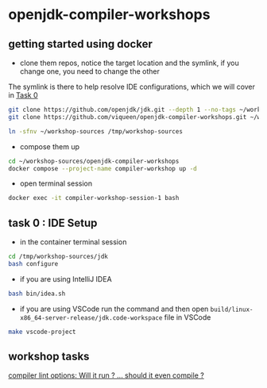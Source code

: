 # openjdk-compiler-workshops

## getting started using docker

- clone them repos, notice the target location and the symlink, if you change one, you need to change the other

The symlink is there to help resolve IDE configurations, which we will cover in [Task 0](#task-0--ide-setup)

```bash
git clone https://github.com/openjdk/jdk.git --depth 1 --no-tags ~/workshop-sources/jdk
git clone https://github.com/viqueen/openjdk-compiler-workshops.git ~/workshop-sources/openjdk-compiler-workshops

ln -sfnv ~/workshop-sources /tmp/workshop-sources
```

- compose them up

```bash
cd ~/workshop-sources/openjdk-compiler-workshops
docker compose --project-name compiler-workshop up -d
```

- open terminal session

```bash
docker exec -it compiler-workshop-session-1 bash
```

## task 0 : IDE Setup

- in the container terminal session

```bash
cd /tmp/workshop-sources/jdk
bash configure
```

- if you are using IntelliJ IDEA
```bash
bash bin/idea.sh
```

- if you are using VSCode run the command and then open `build/linux-x86_64-server-release/jdk.code-workspace` file in VSCode
```bash
make vscode-project
```


## workshop tasks

[compiler lint options: Will it run ? ... should it even compile ?](compiler-lint-options/README.md)
